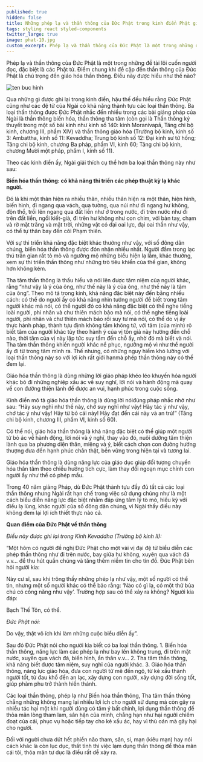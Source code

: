 ```yaml
---
published: true
hidden: false
title: Những phép lạ và thần thông của Đức Phật trong kinh điển Phật giáo
tags: styling react styled-components
twitter_large: true
image: phat-10.jpg
custom_excerpt: Phép lạ và thần thông của Đức Phật là một trong những đề tài lôi cuốn người đọc, đặc biệt là các Phật tử. Điểm chung khi đề cập đến thần thông của Đức Phật là chú trọng đến giáo hóa thần thông. Điều này được hiểu như thế nào.
---
```


Phép lạ và thần thông của Đức Phật là một trong những đề tài lôi cuốn người đọc, đặc biệt là các Phật tử. Điểm chung khi đề cập đến thần thông của Đức Phật là chú trọng đến giáo hóa thần thông. Điều này được hiểu như thế nào?

![ten buc hinh](https://images.kienthuc.net.vn/uploaded/maianh/2018_12_24/nhung-phep-la-va-than-thong-cua-duc-phat-trong-kinh-dien-phat-giao.jpg "ten buc hinh")

Qua những gì được ghi lại trong kinh điển, hậu thế đều hiểu rằng Đức Phật cũng như các đệ tử của Ngài có khả năng thành tựu các loại thần thông. Ba loại thần thông được Đức Phật nhắc đến nhiều trong các bài giảng pháp của Ngài là thần thông biến hóa, thần thông tha tâm (còn gọi là Thần thông ký thuyết trong một số bài kinh như kinh số 140: kinh Moranivapā, Tăng chi bộ kinh, chương III, phẩm XIV) và thần thông giáo hóa (Trường bộ kinh, kinh số 3: Ambattha, kinh số 11: Kevaddha; Trung bộ kinh số 12: Đại kinh sư tử hống; Tăng chi bộ kinh, chương Ba pháp, phẩm VI, kinh 60; Tăng chi bộ kinh, chương Mười một pháp, phẩm I, kinh số 11).
  
Theo các kinh điển ấy, Ngài giải thích cụ thể hơn ba loại thần thông này như sau:

**Biến hóa thần thông: có khả năng thi triển các phép thuật kỳ lạ khác người.**

Đó là khi một thân hiện ra nhiều thân, nhiều thân hiện ra một thân, hiện hình, biến hình, đi ngang qua vách, qua tường, qua núi như đi ngang hư không, độn thổ, trồi lên ngang qua đất liền như ở trong nước, đi trên nước như đi trên đất liền, ngồi kiết-già, đi trên hư không như con chim, với bàn tay, chạm và rờ mặt trăng và mặt trời, những vật có đại oai lực, đại oai thần như vậy, có thể tự thân bay đến cõi Phạm thiên.

Với sự thi triển khả năng đặc biệt khác thường như vậy, với số đông dân chúng, biến hóa thần thông được đón nhận nhiều nhất. Người đắm trong lạc thú trần gian rất tò mò và ngưỡng mộ những biểu hiện lạ lẫm, khác thường, xem sự thi triển thần thông như những trò tiêu khiển của thế gian, không hơn không kém.

Tha tâm thần thông là thấu hiểu và nói lên được tâm niệm của người khác, rằng “như vậy là ý của ông, như thế này là ý của ông, như thế này là tâm của ông”. Theo mô tả trong kinh, khả năng đặc biệt này đến bằng nhiều cách: có thể do người ấy có khả năng nhìn tướng người để biết trong tâm người khác mà nói, có thể người đó có khả năng đặc biệt có thể nghe tiếng loài người, phi nhân và chư thiên mách bảo mà nói, có thể nghe tiếng loài người, phi nhân và chư thiên mách bảo rồi suy tư mà nói, có thể do vị ấy thực hành pháp, thành tựu định không tầm không tứ, với tâm (của mình) rõ biết tâm của người khác tùy theo hành ý của vị tôn giả này hướng đến chỗ nào, thời tâm của vị này lập tức suy tầm đến chỗ ấy, nhờ đó mà biết và nói. Tha tâm thần thông khiến người khác nể phục, ngưỡng mộ vì như thể người ấy đi từ trong tâm mình ra. Thế nhưng, có những nguy hiểm khó lường với loại thần thông này so với lợi ích rất giới hạnmà phép thần thông này có thể đem lại.

Giáo hóa thần thông là dùng những lời giáo pháp khéo léo khuyến hóa người khác bỏ đi những nghiệp xấu ác về suy nghĩ, lời nói và hành động mà quay về con đường thiện lành để được an vui, hạnh phúc trong cuộc sống.

Kinh điển mô tả giáo hóa thần thông là dùng lời nóiđúng pháp nhắc nhở như sau: “Hãy suy nghĩ như thế này, chớ suy nghĩ như vậy! Hãy tác ý như vậy, chớ tác ý như vậy! Hãy từ bỏ cái này! Hãy đạt đến cái này và an trú!” (Tăng chi bộ kinh, chương III, phẩm VI, kinh số 60).

Có thể nói, giáo hóa thần thông là khả năng đặc biệt có thể giúp một người từ bỏ ác về hành động, lời nói và ý nghĩ, thay vào đó, nuôi dưỡng tâm thiện lành qua ba phương diện thân, miệng và ý, biết cách chọn con đường hướng thượng đưa đến hạnh phúc chân thật, bền vững trong hiện tại và tương lai.

Giáo hóa thần thông là dùng năng lực của giáo dục giúp đối tượng chuyển hóa thân tâm theo chiều hướng tích cực, làm thay đổi ngoạn mục chính con người ấy như thể có phép mầu.
 
Trong 40 năm giảng Pháp, dù Đức Phật thành tựu đầy đủ tất cả các loại thần thông nhưng Ngài rất hạn chế trong việc sử dụng chúng như là một cách biểu diễn năng lực đặc biệt nhằm đáp ứng tâm lý tò mò, hiếu kỳ với điều lạ lùng, khác người của số đông dân chúng, vì Ngài thấy điều này không đem lại lợi ích thiết thực nào cả.

**Quan điểm của Đức Phật về thần thông**

*Điều này được ghi lại trong Kinh Kevaddha (Trường bộ kinh II):*

“Một hôm có người đề nghị Đức Phật cho một vài vị đại đệ tử biểu diễn các phép thần thông như đi trên nước, bay giữa hư không, xuyên qua vách đá v.v… để thu hút quần chúng và tăng thêm niềm tin cho tín đồ.
Đức Phật bèn hỏi người kia:

 Này cư sĩ, sau khi trông thấy những phép lạ như vậy, một số người có thể tin, nhưng một số người khác có thể bảo rằng: ‘Nào có gì lạ, có một thứ bùa chú có công năng như vậy’. Trường hợp sau có thể xảy ra không?
Người kia đáp:

 Bạch Thế Tôn, có thể.

*Đức Phật nói:*

 Do vậy, thật vô ích khi làm những cuộc biểu diễn ấy”.

Sau đó Đức Phật nói cho người kia biết có ba loại thần thông. 1. Biến hóa thần thông, năng lực làm các phép lạ như bay lên không trung, đi trên mặt nước, xuyên qua vách đá, biến hình, ẩn thân v.v… 2. Tha tâm thần thông, khả năng biết được tâm niệm, suy nghĩ của người khác. 3. Giáo hóa thần thông, năng lực giáo hóa, đưa con người từ mê đến ngộ, từ kẻ xấu thành người tốt, từ đau khổ đến an lạc, xây dựng con người, xây dựng đời sống tốt, giúp phàm phu trở thành hiền thánh.

Các loại thần thông, phép lạ như Biến hóa thần thông, Tha tâm thần thông chẳng những không mang lại nhiều lợi ích cho người sử dụng mà còn gây ra nhiều tác hại một khi người dùng có tâm ý bất chính, lợi dụng thần thông để thỏa mãn lòng tham lam, sân hận của mình, chẳng hạn như hại người chiếm đoạt của cải, phục vụ hoặc tiếp tay cho kẻ xấu ác, hay vì thù oán mà gây hại cho người.

Đối với người chưa dứt hết phiền não tham, sân, si, mạn (kiêu mạn) hay nói cách khác là còn lục dục, thất tình thì việc lạm dụng thần thông để thỏa mãn cái tôi, thỏa mãn tư dục là điều rất dễ xảy ra.

